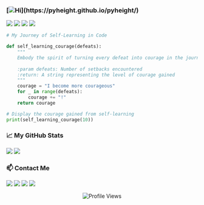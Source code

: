 ### [![Hi](https://readme-typing-svg.demolab.com?font=Fira+Code&pause=1000&color=42C8F7&center=true&vCenter=true&random=false&width=435&lines=Hi+there%2C+I'm+pyheight!;+Welcome+to+my+GitHub+profile.;+Explore+and+connect+with+me.)](https://pyheight.github.io/pyheight/)

[<img src="https://img.shields.io/badge/Programming-enthusiasts-blueviolet?logo=dev.to&style=flat-square">](https://img.shields.io/badge/Programming-enthusiasts-blueviolet?style=flat-square&logo=dev.to)  [<img src="https://img.shields.io/badge/Location-Guangdong-green?logo=googlemaps&style=flat-square">](https://img.shields.io/badge/Location-Guangdong-green?style=flat-square&logo=googlemaps)  [<img src="https://img.shields.io/badge/Python-Lover-informational?logo=python&style=flat-square">](https://img.shields.io/badge/Python-Lover-informational?style=flat-square&logo=python)  [<img src="https://img.shields.io/badge/Tech-Curious-yellow?logo=rss&style=flat-square">](https://img.shields.io/badge/Tech-Curious-yellow?style=flat-square&logo=rss)

``` Python
# My Journey of Self-Learning in Code

def self_learning_courage(defeats):
    """
    Embody the spirit of turning every defeat into courage in the journey of self-learning.
    
    :param defeats: Number of setbacks encountered
    :return: A string representing the level of courage gained
    """
    courage = "I become more courageous"
    for _ in range(defeats):
        courage += "!"
    return courage

# Display the courage gained from self-learning
print(self_learning_courage(10))

```

### 📈 My GitHub Stats
[<img src="https://github-readme-stats.vercel.app/api?username=pyheight&theme=react&show_icons=true">](https://github-readme-stats.vercel.app/api?username=pyheight&theme=react) [<img src="https://streak-stats.demolab.com?user=pyheight&theme=react">](https://streak-stats.demolab.com?user=pyheight&theme=react)

### 📫 Contact Me 
[<img src="https://img.shields.io/badge/GitHub-pyheight-black?style=social&logo=github">](https://github.com/pyheight)  [<img src="https://img.shields.io/badge/Email-276581780%40qq.com-blue?style=social&logo=gmail">](mailto:276581780@qq.com)  [<img src="https://img.shields.io/badge/Zhihu-Homepage-blue?style=flat-square&logo=zhihu">](https://www.zhihu.com/people/height-8)  [<img src="https://img.shields.io/badge/CSDN-Blog-orange?style=flat-square&logo=blogger&logoColor=orange">](https://blog.csdn.net/2302_82330415)

<div align="center"><img src="https://count.getloli.com/get/@pyheight?theme=rule34" alt="Profile Views"></div> 
